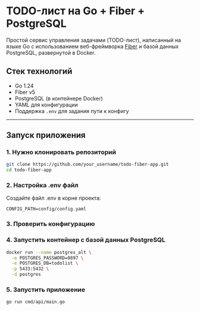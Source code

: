 # TODO-лист на Go + Fiber + PostgreSQL

Простой сервис управления задачами (TODO-лист), написанный на языке Go с использованием веб-фреймворка [Fiber](https://github.com/gofiber/fiber) и базой данных PostgreSQL, развернутой в Docker.

## Стек технологий

- Go 1.24
- Fiber v5
- PostgreSQL (в контейнере Docker)
- YAML для конфигурации
- Поддержка `.env` для задания пути к конфигу

---

## Запуск приложения

### 1. Нужно клонировать репозиторий

```bash
git clone https://github.com/your_username/todo-fiber-app.git
cd todo-fiber-app
```

### 2. Настройка .env файл
Создайте файл .env в корне проекта:
```env
CONFIG_PATH=config/config.yaml
```

### 3. Проверить конфигурацию

### 4. Запустить контейнер с базой данных PostgreSQL

```bash
docker run --name postgres_alt \
  -e POSTGRES_PASSWORD=0897 \
  -e POSTGRES_DB=todolist \
  -p 5433:5432 \
  -d postgres
```

### 5. Запустить приложение
```bash
go run cmd/api/main.go
```
